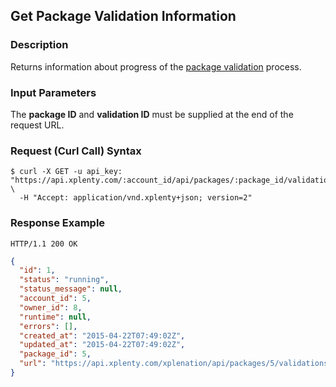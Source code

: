 ## Get Package Validation Information

### Description
Returns information about progress of the [package validation](https://github.com/xplenty/xplenty-api-doc-v2/blob/master/resources/package-validation.md) process.

### Input Parameters
The **package ID** and **validation ID** must be supplied at the end of the request URL.

### Request (Curl Call) Syntax
```shell
$ curl -X GET -u api_key: "https://api.xplenty.com/:account_id/api/packages/:package_id/validations/:validation_id" \
  -H "Accept: application/vnd.xplenty+json; version=2"
```

### Response Example
```HTTP 
HTTP/1.1 200 OK
```

```json
{
  "id": 1,
  "status": "running",
  "status_message": null,
  "account_id": 5,
  "owner_id": 8,
  "runtime": null,
  "errors": [],
  "created_at": "2015-04-22T07:49:02Z",
  "updated_at": "2015-04-22T07:49:02Z",
  "package_id": 5,
  "url": "https://api.xplenty.com/xplenation/api/packages/5/validations/1"
}
```
